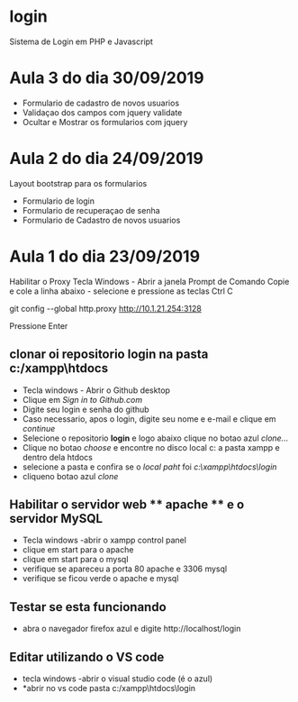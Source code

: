 # login
Sistema de Login em PHP e Javascript
# Aula 3 do dia 30/09/2019
- Formulario de cadastro de novos usuarios
- Validaçao dos campos com jquery validate
- Ocultar e Mostrar os formularios com jquery


# Aula 2 do dia 24/09/2019
Layout bootstrap para os formularios
 - Formulario de login 
 - Formulario de recuperaçao de senha
 - Formulario de Cadastro de novos usuarios 

# Aula 1 do dia 23/09/2019
Habilitar o Proxy
Tecla Windows - Abrir a janela Prompt de Comando
Copie e cole a linha abaixo - selecione e pressione as teclas Ctrl C

git config --global http.proxy http://10.1.21.254:3128

Pressione Enter

## clonar oi repositorio **login** na pasta **c:/xampp\htdocs**

- Tecla windows - Abrir o Github desktop 
- Clique em *Sign in to Github.com*
- Digite seu login e senha do github
- Caso necessario, apos o login, digite seu nome e e-mail e clique em *continue*
- Selecione o repositorio **login** e logo abaixo clique no botao azul *clone...*
- Clique no botao *choose* e encontre no disco local c: a pasta xampp e dentro dela htdocs
- selecione a pasta e confira se o *local paht* foi *c:\xampp\htdocs\login*
- cliqueno botao azul *clone*

## Habilitar o servidor web ** apache ** e o servidor **MySQL**

- Tecla windows -abrir o xampp control panel
- clique em start para o apache
- clique em start para o mysql
- verifique se apareceu a porta 80 apache e 3306 mysql
- verifique se ficou verde o apache e mysql

## Testar se esta funcionando 

- abra o navegador firefox azul  e digite http://localhost/login

## Editar utilizando o VS code 

- tecla windows -abrir o visual studio code (é o azul)
- *abrir no vs code pasta c:/xampp\htdocs\login
